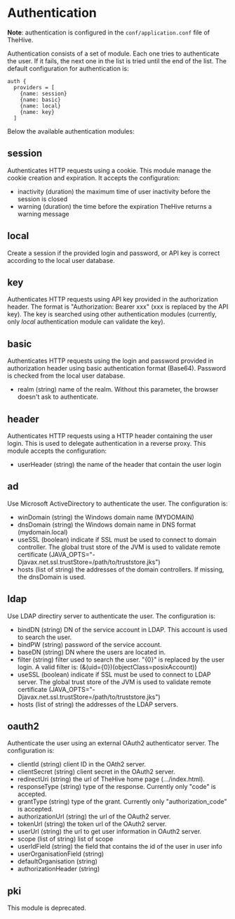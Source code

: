 # Authentication
**Note**: authentication is configured in the `conf/application.conf` file of TheHive.

Authentication consists of a set of module. Each one tries to authenticate the user. If it fails, the next one in the list is tried until the end of the list. The default configuration for authentication is:

```
auth {
  providers = [
    {name: session}
    {name: basic}
    {name: local}
    {name: key}
  ]
```
Below the available authentication modules:

## session
Authenticates HTTP requests using a cookie. This module manage the cookie creation and expiration. It accepts the configuration:

- inactivity (duration) the maximum time of user inactivity before the session is closed
- warning (duration) the time before the expiration TheHive returns a warning message

## local
Create a session if the provided login and password, or API key is correct according to the local user database.

## key
Authenticates HTTP requests using API key provided in the authorization header. The format is "Authorization: Bearer xxx" (xxx is replaced by the API key). The key is searched using other authentication modules (currently, only _local_ authentication module can validate the key).

## basic
Authenticates HTTP requests using the login and password provided in authorization header using basic authentication format (Base64). Password is checked from the local user database.

- realm (string) name of the realm. Without this parameter, the browser doesn't ask to authenticate.

## header
Authenticates HTTP requests using a HTTP header containing the user login. This is used to delegate authentication in a reverse proxy. This module accepts the configuration:

- userHeader (string) the name of the header that contain the user login

## ad
Use Microsoft ActiveDirectory to authenticate the user. The configuration is:

- winDomain (string) the Windows domain name (MYDOMAIN)
- dnsDomain (string) the Windows domain name in DNS format (mydomain.local)
- useSSL (boolean) indicate if SSL must be used to connect to domain controller. The global trust store of the JVM is used to validate remote certificate (JAVA_OPTS="-Djavax.net.ssl.trustStore=/path/to/truststore.jks")
- hosts (list of string) the addresses of the domain controllers. If missing, the dnsDomain is used.

## ldap
Use LDAP directiry server to authenticate the user. The configuration is:

- bindDN (string) DN of the service account in LDAP. This account is used to search the user.
- bindPW (string) password of the service account.
- baseDN (string) DN where the users are located in.
- filter (string) filter used to search the user. "{0}" is replaced by the user login. A valid filter is: (&(uid={0})(objectClass=posixAccount))
- useSSL (boolean) indicate if SSL must be used to connect to LDAP server. The global trust store of the JVM is used to validate remote certificate (JAVA_OPTS="-Djavax.net.ssl.trustStore=/path/to/truststore.jks")
- hosts (list of string) the addresses of the LDAP servers.

## oauth2
Authenticate the user using an external OAuth2 authenticator server. The configuration is:
- clientId (string) client ID in the OAth2 server.
- clientSecret (string) client secret in the OAuth2 server.
- redirectUri (string) the url of TheHive home page (.../index.html).
- responseType (string) type of the response. Currently only "code" is accepted.
- grantType (string) type of the grant. Currently only "authorization_code" is accepted.
- authorizationUrl (string) the url of the OAuth2 server.
- tokenUrl (string) the token url of the OAuth2 server.
- userUrl (string) the url to get user information in OAuth2 server.
- scope (list of string) list of scope
- userIdField (string) the field that contains the id of the user in user info
- userOrganisationField (string)
- defaultOrganisation (string)
- authorizationHeader (string)

## pki
This module is deprecated.

